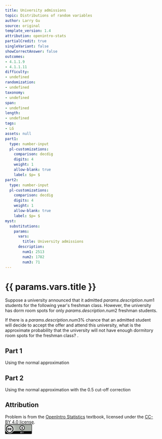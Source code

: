 ```yaml
---
title: University admissions
topic: Distributions of random variables
author: Larry Gu
source: original
template_version: 1.4
attribution: openintro-stats
partialCredit: true
singleVariant: false
showCorrectAnswer: false
outcomes:
- 4.1.1.9
- 4.1.1.11
difficulty:
- undefined
randomization:
- undefined
taxonomy:
- undefined
span:
- undefined
length:
- undefined
tags:
- LG
assets: null
part1:
  type: number-input
  pl-customizations:
    comparison: decdig
    digits: 4
    weight: 1
    allow-blank: true
    label: $p= $
part2:
  type: number-input
  pl-customizations:
    comparison: decdig
    digits: 4
    weight: 1
    allow-blank: true
    label: $p= $
myst:
  substitutions:
    params:
      vars:
        title: University admissions
      description:
        num1: 2513
        num2: 1782
        num3: 71
---
```

# {{ params.vars.title }}
Suppose a university announced that it admitted ${{ params.description.num1 }}$ students for the following year's freshman class. However, the university has dorm room spots for only ${{ params.description.num2 }}$ freshman students.

If there is a ${{ params.description.num3 }}$% chance that an admitted student will decide to accept the offer and attend this university, what is the approximate probability that the university will not have enough dormitory room spots for the freshman class? .

## Part 1

Using the normal approximation

## Part 2

Using the normal approximation with the 0.5 cut-off correction

## Attribution

Problem is from the [OpenIntro Statistics](https://openintro.org/book/os/) textbook, licensed under the [CC-BY 4.0 license](https://creativecommons.org/licenses/by/4.0/).<br>![Image representing the Creative Commons 4.0 BY license.](https://raw.githubusercontent.com/firasm/bits/master/by.png)